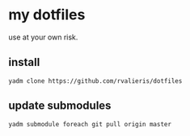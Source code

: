 
# my dotfiles

use at your own risk.

## install

`yadm clone https://github.com/rvalieris/dotfiles`

## update submodules

`yadm submodule foreach git pull origin master`
